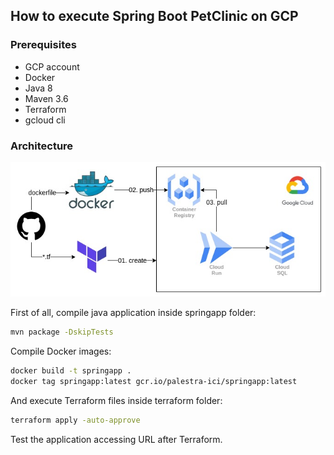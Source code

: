 ## How to execute Spring Boot PetClinic on GCP

### Prerequisites
- GCP account
- Docker
- Java 8
- Maven 3.6
- Terraform
- gcloud cli

### Architecture
![alt architecture](.documentation/terraform_gcp.jpg "Architecture")

First of all, compile java application inside springapp folder:

````sh
mvn package -DskipTests
````

Compile Docker images:

````sh
docker build -t springapp .
docker tag springapp:latest gcr.io/palestra-ici/springapp:latest
````

And execute Terraform files inside terraform folder:

````sh
terraform apply -auto-approve
````

Test the application accessing URL after Terraform.
